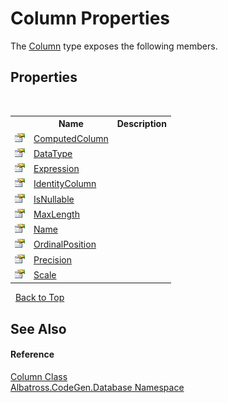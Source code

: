 # Column Properties
 

The <a href="9459F463">Column</a> type exposes the following members.


## Properties
&nbsp;<table><tr><th></th><th>Name</th><th>Description</th></tr><tr><td>![Public property](media/pubproperty.gif "Public property")</td><td><a href="14B1A597">ComputedColumn</a></td><td /></tr><tr><td>![Public property](media/pubproperty.gif "Public property")</td><td><a href="8F1E92EC">DataType</a></td><td /></tr><tr><td>![Public property](media/pubproperty.gif "Public property")</td><td><a href="EA6A8423">Expression</a></td><td /></tr><tr><td>![Public property](media/pubproperty.gif "Public property")</td><td><a href="E4CF831B">IdentityColumn</a></td><td /></tr><tr><td>![Public property](media/pubproperty.gif "Public property")</td><td><a href="2EBF6E9F">IsNullable</a></td><td /></tr><tr><td>![Public property](media/pubproperty.gif "Public property")</td><td><a href="338D96C">MaxLength</a></td><td /></tr><tr><td>![Public property](media/pubproperty.gif "Public property")</td><td><a href="4C2C975E">Name</a></td><td /></tr><tr><td>![Public property](media/pubproperty.gif "Public property")</td><td><a href="74A5B7BF">OrdinalPosition</a></td><td /></tr><tr><td>![Public property](media/pubproperty.gif "Public property")</td><td><a href="3FB7E58E">Precision</a></td><td /></tr><tr><td>![Public property](media/pubproperty.gif "Public property")</td><td><a href="F54804C">Scale</a></td><td /></tr></table>&nbsp;
<a href="#column-properties">Back to Top</a>

## See Also


#### Reference
<a href="9459F463">Column Class</a><br /><a href="E11F5D98">Albatross.CodeGen.Database Namespace</a><br />